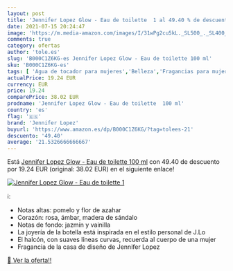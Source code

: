 ```yaml
---
layout: post
title: 'Jennifer Lopez Glow - Eau de toilette  1 al 49.40 % de descuento'
date: 2021-07-15 20:24:47
image: 'https://m.media-amazon.com/images/I/31wPg2cu5kL._SL500_._SL400_.jpg'
comments: true
category: ofertas
author: 'tole.es'
slug: 'B000C1Z6KG-es Jennifer Lopez Glow - Eau de toilette 100 ml'
sku: 'B000C1Z6KG-es'
tags: [ 'Agua de tocador para mujeres','Belleza','Fragancias para mujeres','Perfumes y fragancias','de','eau','jennifer lopez','toilette', ]
actualPrice: 19.24 EUR
currency: EUR
price: 19.24
comparePrice: 38.02 EUR
prodname: 'Jennifer Lopez Glow - Eau de toilette  100 ml'
country: 'es'
flag: '🇪🇸'
brand: 'Jennifer Lopez'
buyurl: 'https://www.amazon.es/dp/B000C1Z6KG/?tag=tolees-21'
descuento: '49.40'
average: '21.5326666666667'
---
```


Está [Jennifer Lopez Glow - Eau de toilette  100 ml](https://www.amazon.es/dp/B000C1Z6KG/?tag=tolees-21) con 49.40 de descuento por 19.24 EUR (original: 38.02 EUR) en el siguiente enlace!

[![Jennifer Lopez Glow - Eau de toilette  1](https://m.media-amazon.com/images/I/31wPg2cu5kL._SL500_._SL400_.jpg)](https://www.amazon.es/dp/B000C1Z6KG/?tag=tolees-21)

ℹ️:

- Notas altas: pomelo y flor de azahar
- Corazón: rosa, ámbar, madera de sándalo
- Notas de fondo: jazmín y vainilla
- La joyería de la botella está inspirada en el estilo personal de J.Lo
- El halcón, con suaves líneas curvas, recuerda al cuerpo de una mujer
- Fragancia de la casa de diseño de Jennifer Lopez

[🛒 Ver la oferta!!](https://www.amazon.es/dp/B000C1Z6KG/?tag=tolees-21)
